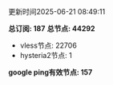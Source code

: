 更新时间2025-06-21 08:49:11

**总订阅: 187**
**总节点: 44292**
- vless节点: 22706
- hysteria2节点: 1

**google ping有效节点: 157**
